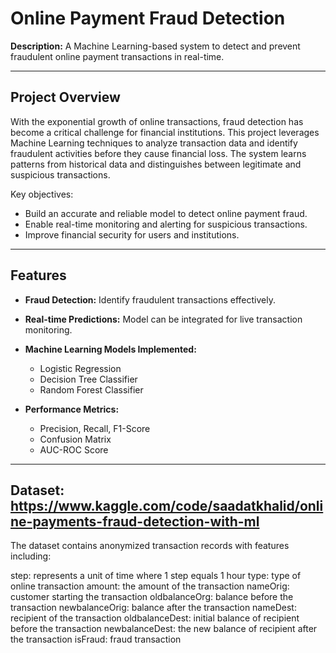 # Online Payment Fraud Detection

**Description:** A Machine Learning-based system to detect and prevent fraudulent online payment transactions in real-time.

---

## Project Overview

With the exponential growth of online transactions, fraud detection has become a critical challenge for financial institutions. This project leverages Machine Learning techniques to analyze transaction data and identify fraudulent activities before they cause financial loss. The system learns patterns from historical data and distinguishes between legitimate and suspicious transactions.

Key objectives:  
- Build an accurate and reliable model to detect online payment fraud.  
- Enable real-time monitoring and alerting for suspicious transactions.  
- Improve financial security for users and institutions.

---

## Features

- **Fraud Detection:** Identify fraudulent transactions effectively.  
- **Real-time Predictions:** Model can be integrated for live transaction monitoring.  
- **Machine Learning Models Implemented:**
  - Logistic Regression
  - Decision Tree Classifier
  - Random Forest Classifier
  
- **Performance Metrics:**
  - Precision, Recall, F1-Score
  - Confusion Matrix
  - AUC-ROC Score

---

## Dataset: https://www.kaggle.com/code/saadatkhalid/online-payments-fraud-detection-with-ml

The dataset contains anonymized transaction records with features including:

step: represents a unit of time where 1 step equals 1 hour
type: type of online transaction
amount: the amount of the transaction
nameOrig: customer starting the transaction
oldbalanceOrg: balance before the transaction
newbalanceOrig: balance after the transaction
nameDest: recipient of the transaction
oldbalanceDest: initial balance of recipient before the transaction
newbalanceDest: the new balance of recipient after the transaction
isFraud: fraud transaction
